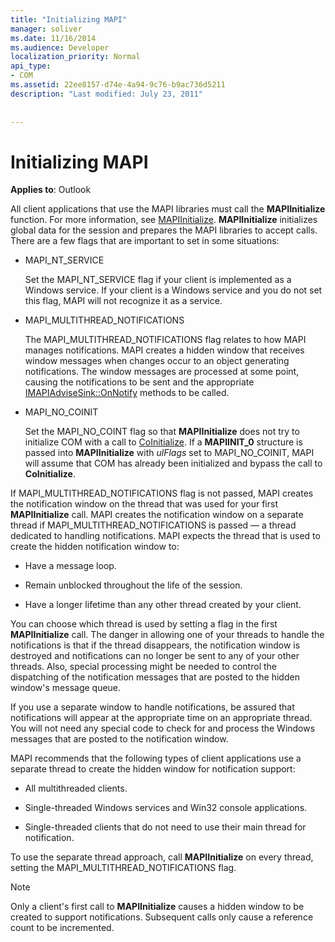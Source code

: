 ```yaml
---
title: "Initializing MAPI"
manager: soliver
ms.date: 11/16/2014
ms.audience: Developer
localization_priority: Normal
api_type:
- COM
ms.assetid: 22ee8157-d74e-4a94-9c76-b9ac736d5211
description: "Last modified: July 23, 2011"
 
 
---
```


# Initializing MAPI

  
  
**Applies to**: Outlook 
  
All client applications that use the MAPI libraries must call the **MAPIInitialize** function. For more information, see [MAPIInitialize](mapiinitialize.md). **MAPIInitialize** initializes global data for the session and prepares the MAPI libraries to accept calls. There are a few flags that are important to set in some situations: 
  
- MAPI_NT_SERVICE
    
    Set the MAPI_NT_SERVICE flag if your client is implemented as a Windows service. If your client is a Windows service and you do not set this flag, MAPI will not recognize it as a service. 
    
- MAPI_MULTITHREAD_NOTIFICATIONS
    
    The MAPI_MULTITHREAD_NOTIFICATIONS flag relates to how MAPI manages notifications. MAPI creates a hidden window that receives window messages when changes occur to an object generating notifications. The window messages are processed at some point, causing the notifications to be sent and the appropriate [IMAPIAdviseSink::OnNotify](imapiadvisesink-onnotify.md) methods to be called. 
    
- MAPI_NO_COINIT
    
    Set the MAPI_NO_COINT flag so that **MAPIInitialize** does not try to initialize COM with a call to [CoInitialize](http://msdn.microsoft.com/en-us/library/ms886303.aspx). If a **MAPIINIT_0** structure is passed into **MAPIInitialize** with  _ulFlags_ set to MAPI_NO_COINIT, MAPI will assume that COM has already been initialized and bypass the call to **CoInitialize**.
    
If MAPI_MULTITHREAD_NOTIFICATIONS flag is not passed, MAPI creates the notification window on the thread that was used for your first **MAPIInitialize** call. MAPI creates the notification window on a separate thread if MAPI_MULTITHREAD_NOTIFICATIONS is passed — a thread dedicated to handling notifications. MAPI expects the thread that is used to create the hidden notification window to: 
  
- Have a message loop.
    
- Remain unblocked throughout the life of the session.
    
- Have a longer lifetime than any other thread created by your client. 
    
You can choose which thread is used by setting a flag in the first **MAPIInitialize** call. The danger in allowing one of your threads to handle the notifications is that if the thread disappears, the notification window is destroyed and notifications can no longer be sent to any of your other threads. Also, special processing might be needed to control the dispatching of the notification messages that are posted to the hidden window's message queue. 
  
If you use a separate window to handle notifications, be assured that notifications will appear at the appropriate time on an appropriate thread. You will not need any special code to check for and process the Windows messages that are posted to the notification window. 
  
MAPI recommends that the following types of client applications use a separate thread to create the hidden window for notification support:
  
- All multithreaded clients.
    
- Single-threaded Windows services and Win32 console applications.
    
- Single-threaded clients that do not need to use their main thread for notification.
    
To use the separate thread approach, call **MAPIInitialize** on every thread, setting the MAPI_MULTITHREAD_NOTIFICATIONS flag. 
  
> [!NOTE]
> Only a client's first call to **MAPIInitialize** causes a hidden window to be created to support notifications. Subsequent calls only cause a reference count to be incremented. 
  

